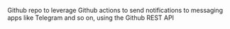 Github repo to leverage Github actions to send notifications to messaging apps like Telegram and so on, using the Github REST API
